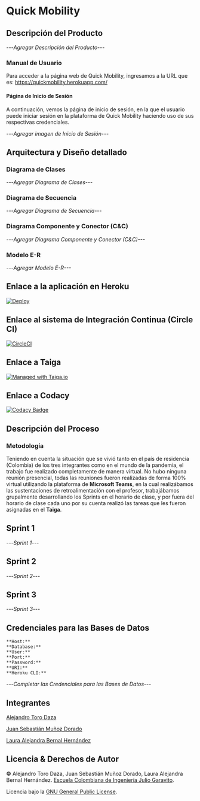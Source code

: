 # Quick Mobility

## Descripción del Producto

---*Agregar Descripción del Producto---*

### Manual de Usuario

Para acceder a la página web de Quick Mobility, ingresamos a la URL que es:    https://quickmobility.herokuapp.com/

#### Página de Inicio de Sesión

A continuación, vemos la página de inicio de sesión, en la que el usuario puede iniciar sesión en la plataforma de Quick Mobility haciendo uso de sus respectivas credenciales.

---*Agregar imagen de Inicio de Sesión*---

## Arquitectura y Diseño detallado

### Diagrama de Clases

---*Agregar Diagrama de Clases---*

### Diagrama de Secuencia

---*Agregar Diagrama de Secuencia---*

### Diagrama Componente y Conector (C&C)

---*Agregar Diagrama Componente y Conector (C&C)---*

### Modelo E-R

---*Agregar Modelo E-R---*

## Enlace a la aplicación en Heroku

[![Deploy](https://www.herokucdn.com/deploy/button.svg)](https://quickmobility.herokuapp.com/)

## Enlace al sistema de Integración Continua (Circle CI)

[![CircleCI](https://circleci.com/gh/circleci/circleci-docs.svg?style=svg)](https://app.circleci.com/pipelines/github/2021-1-PROYARSW-TOROCURRAMBERO/Proyecto)

## Enlace a Taiga

[![Managed with Taiga.io](https://img.shields.io/badge/managed%20with-TAIGA.io-709f14.svg)](https://tree.taiga.io/project/skullzo-2021-1-proyarsw-torocurrambero/timeline "Managed with Taiga.io")

## Enlace a Codacy
	
[![Codacy Badge](https://app.codacy.com/project/badge/Grade/345169c7075b441fa4ddc246a6a71c9b)](https://www.codacy.com/gh/2021-1-PROYARSW-TOROCURRAMBERO/Proyecto/dashboard?utm_source=github.com&amp;utm_medium=referral&amp;utm_content=2021-1-PROYARSW-TOROCURRAMBERO/Proyecto&amp;utm_campaign=Badge_Grade)

## Descripción del Proceso

### Metodología

Teniendo en cuenta la situación que se vivió tanto en el país de residencia (Colombia) de los tres integrantes como en el mundo de la pandemia, el trabajo fue realizado completamente de manera virtual. No hubo ninguna reunión presencial, todas las reuniones fueron realizadas de forma 100% virtual utilizando la plataforma de **Microsoft Teams**, en la cual realizábamos las sustentaciones de retroalimentación con el profesor, trabajábamos grupalmente desarrollando los Sprints en el horario de clase, y por fuera del horario de clase cada uno por su cuenta realizó las tareas que les fueron asignadas en el **Taiga**.

## Sprint 1

---*Sprint 1*---

## Sprint 2

---*Sprint 2*---

## Sprint 3

---*Sprint 3*---

## Credenciales para las Bases de Datos

	**Host:** 
	**Database:** 
	**User:** 
	**Port:** 
	**Password:** 
	**URI:** 
	**Heroku CLI:** 

---*Completar las Credenciales para las Bases de Datos*---

## Integrantes
[Alejandro Toro Daza](https://github.com/Skullzo)

[Juan Sebastián Muñoz Dorado](https://github.com/JuanMunozD)

[Laura Alejandra Bernal Hernández](https://github.com/lale1507)
## Licencia & Derechos de Autor
**©** Alejandro Toro Daza, Juan Sebastián Muñoz Dorado, Laura Alejandra Bernal Hernández. [Escuela Colombiana de Ingeniería Julio Garavito](https://www.escuelaing.edu.co/es/).
      
Licencia bajo la [GNU General Public License](https://github.com/2021-1-PROYARSW-TOROCURRAMBERO/Proyecto/blob/main/LICENSE).
